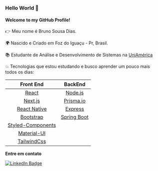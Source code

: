 
### Hello World 👋
#### Welcome to my GitHub Profile!

 👉  Meu nome é Bruno Sousa Dias.
 
 
 🌍 Nascido e Criado em Foz do Iguaçu - Pr, Brasil.
 
 
 📚 Estudante de Análise e Desenvolvimento de Sistemas na [UniAmérica](https://uniamerica.br/)
 
 
 💥 Tecnologias que estou estudando e busco aprender um pouco mais todos os dias: 
 
|                      Front End                      	|                 BackEnd                 	|
|:---------------------------------------------------:	|:---------------------------------------:	|
|         [React](https://pt-br.reactjs.org/)         	|  [Node.js](https://nodejs.org/en/docs/) 	|
|            [Next.js](https://nextjs.org/)           	|   [Prisma.io](https://www.prisma.io/)   	|
|       [React Native](https://reactnative.dev/)      	| [Express](https://expressjs.com/pt-br/) 	|
|        [Bootstrap](https://getbootstrap.com/)       	|  [Spring Boot](https://docs.spring.io/) 	|
| [Styled-Components](https://styled-components.com/) 	|                                         	|
|       [Material-UI](https://material-ui.com/)       	|                                         	|
|       [TailwindCss](https://tailwindcss.com/)       	|                                         	|
  

**Entre em contato**

[![LinkedIn Badge](https://img.shields.io/badge/linkedin--%2300EBEB?style=for-the-badge&logo=linkedin&logoColor=white)](https://linkedin.com/in/brunosdias1997)
